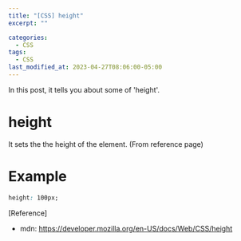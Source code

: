 ```yaml
---
title: "[CSS] height"
excerpt: ""

categories:
  - CSS
tags:
  - CSS
last_modified_at: 2023-04-27T08:06:00-05:00
---
```


In this post, it tells you about some of 'height'.

# height

It sets the the height of the element.
(From reference page)


# Example

```css
height: 100px;
```

[Reference]

- mdn: <https://developer.mozilla.org/en-US/docs/Web/CSS/height>
